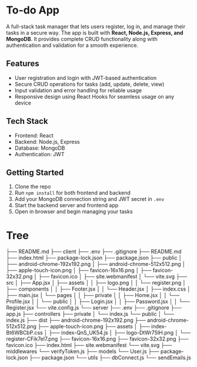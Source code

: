 # To-do App

A full-stack task manager that lets users register, log in, and manage their tasks in a secure way. The app is built with **React, Node.js, Express, and MongoDB**. It provides complete CRUD functionality along with authentication and validation for a smooth experience.

## Features
- User registration and login with JWT-based authentication  
- Secure CRUD operations for tasks (add, update, delete, view)  
- Input validation and error handling for reliable usage  
- Responsive design using React Hooks for seamless usage on any device  

## Tech Stack
- Frontend: React  
- Backend: Node.js, Express  
- Database: MongoDB  
- Authentication: JWT  

## Getting Started
1. Clone the repo  
2. Run `npm install` for both frontend and backend  
3. Add your MongoDB connection string and JWT secret in `.env`  
4. Start the backend server and frontend app  
5. Open in browser and begin managing your tasks  

# Tree

├── README.md
├── client
    ├── .env
    ├── .gitignore
    ├── README.md
    ├── index.html
    ├── package-lock.json
    ├── package.json
    ├── public
    │   ├── android-chrome-192x192.png
    │   ├── android-chrome-512x512.png
    │   ├── apple-touch-icon.png
    │   ├── favicon-16x16.png
    │   ├── favicon-32x32.png
    │   ├── favicon.ico
    │   ├── site.webmanifest
    │   └── vite.svg
    ├── src
    │   ├── App.jsx
    │   ├── assets
    │   │   ├── logo.png
    │   │   └── register.png
    │   ├── components
    │   │   ├── Footer.jsx
    │   │   └── Header.jsx
    │   ├── index.css
    │   ├── main.jsx
    │   └── pages
    │   │   ├── private
    │   │       ├── Home.jsx
    │   │       └── Profile.jsx
    │   │   └── public
    │   │       ├── Login.jsx
    │   │       ├── Password.jsx
    │   │       └── Register.jsx
    └── vite.config.js
└── server
    ├── .env
    ├── .gitignore
    ├── app.js
    ├── controllers
        ├── private
        │   └── index.js
        └── public
        │   └── index.js
    ├── dist
        ├── android-chrome-192x192.png
        ├── android-chrome-512x512.png
        ├── apple-touch-icon.png
        ├── assets
        │   ├── index-Bt6WBCbP.css
        │   ├── index-QnS_UK54.js
        │   ├── logo-DtWr75IH.png
        │   └── register-CFik7el7.png
        ├── favicon-16x16.png
        ├── favicon-32x32.png
        ├── favicon.ico
        ├── index.html
        ├── site.webmanifest
        └── vite.svg
    ├── middlewares
        └── verifyToken.js
    ├── models
        └── User.js
    ├── package-lock.json
    ├── package.json
    └── utils
        ├── dbConnect.js
        └── sendEmails.js
